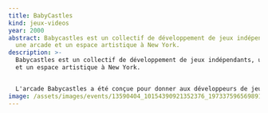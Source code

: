```yaml
---
title: BabyCastles
kind: jeux-videos
year: 2000
abstract: Babycastles est un collectif de développement de jeux indépendants,
  une arcade et un espace artistique à New York.
description: >-
  Babycastles est un collectif de développement de jeux indépendants, une arcade
  et un espace artistique à New York.


  L'arcade Babycastles a été conçue pour donner aux développeurs de jeux indépendants un lieu public pour montrer leurs projets et pour établir ces jeux en tant que culture sociale pour New York.
image: /assets/images/events/13590404_10154390921352376_1973375965698912666_n.jpg
---
```

